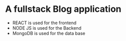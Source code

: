# A fullstack Blog application

- REACT is used for the frontend
- NODE JS is used for the Backend
- MongoDB is used for the data base
